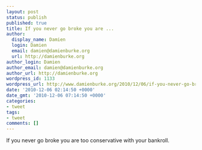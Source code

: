 ```yaml
---
layout: post
status: publish
published: true
title: If you never go broke you are ...
author:
  display_name: Damien
  login: Damien
  email: damien@damienburke.org
  url: http://damienburke.org
author_login: Damien
author_email: damien@damienburke.org
author_url: http://damienburke.org
wordpress_id: 1133
wordpress_url: http://www.damienburke.org/2010/12/06/if-you-never-go-broke-you-are/
date: '2010-12-06 02:14:50 +0000'
date_gmt: '2010-12-06 07:14:50 +0000'
categories:
- tweet
tags:
- tweet
comments: []
---
```

<p>If you never go broke you are too conservative with your bankroll.</p>
